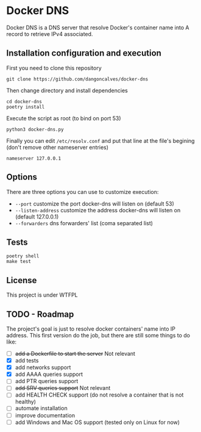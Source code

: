 # Docker DNS

Docker DNS is a DNS server that resolve Docker's container name into
A record to retrieve IPv4 associated.

## Installation configuration and execution

First you need to clone this repository

```
git clone https://github.com/dangoncalves/docker-dns
```

Then change directory and install dependencies

```
cd docker-dns
poetry install
```

Execute the script as root (to bind on port 53)

```
python3 docker-dns.py
```

Finally you can edit `/etc/resolv.conf` and put that line at the file's begining
(don't remove other nameserver entries)

```
nameserver 127.0.0.1
```

## Options

There are three options you can use to customize execution:

 * `--port` customize the port docker-dns will listen on (default 53)
 * `--listen-address` customize the address docker-dns will listen on
   (default 127.0.0.1)
 * `--forwarders` dns forwarders' list (coma separated list)

## Tests

```
poetry shell
make test
```

## License

This project is under WTFPL

## TODO - Roadmap

The project's goal is just to resolve docker containers' name into IP address.
This first version do the job, but there are still some things to do like:
- [ ] ~~add a Dockerfile to start the server~~ Not relevant
- [x] add tests
- [x] add networks support
- [x] add AAAA queries support
- [ ] add PTR queries support
- [ ] ~~add SRV queries support~~ Not relevant
- [ ] add HEALTH CHECK support (do not resolve a container that is not healthy)
- [ ] automate installation
- [ ] improve documentation
- [ ] add Windows and Mac OS support (tested only on Linux for now)
